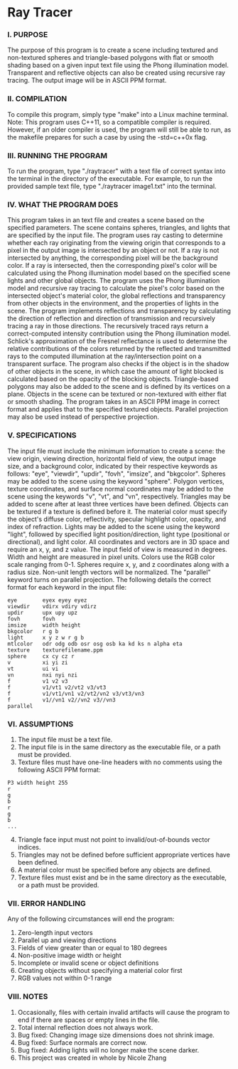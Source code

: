 # Ray Tracer

### I. PURPOSE ###

The purpose of this program is to create a scene including textured and non-textured
spheres and triangle-based polygons with flat or smooth shading based on a given input
text file using the Phong illumination model. Transparent and reflective objects can
also be created using recursive ray tracing. The output image will be in ASCII PPM format.


### II. COMPILATION ###

To compile this program, simply type "make" into a Linux machine terminal. Note: This
program uses C++11, so a compatible compiler is required. However, if an older compiler
is used, the program will still be able to run, as the makefile prepares for such a case
by using the -std=c++0x flag.


### III. RUNNING THE PROGRAM ###

To run the program, type "./raytracer" with a text file of correct syntax into the terminal
in the directory of the executable. For example, to run the provided sample text file, type
"./raytracer image1.txt" into the terminal.


### IV. WHAT THE PROGRAM DOES ###

This program takes in an text file and creates a scene based on the specified parameters.
The scene contains spheres, triangles, and lights that are specified by the input file. The
program uses ray casting to determine whether each ray originating from the viewing origin
that corresponds to a pixel in the output image is intersected by an object or not. If a ray
is not intersected by anything, the corresponding pixel will be the background color. If a
ray is intersected, then the corresponding pixel's color will be calculated using the Phong
illumination model based on the specified scene lights and other global objects. The program
uses the Phong illumination model and recursive ray tracing to calculate the pixel's color
based on the intersected object's material color, the global reflections and transparency
from other objects in the environment, and the properties of lights in the scene. The program
implements reflections and transparency by calculating the direction of reflection and
direction of transmission and recursively tracing a ray in those directions. The recursively
traced rays return a correct-computed intensity contribution using the Phong illumination
model. Schlick's approximation of the Fresnel reflectance is used to determine the relative
contributions of the colors returned by the reflected and transmitted rays to the computed
illumination at the ray/intersection point on a transparent surface. The program also checks
if the object is in the shadow of other objects in the scene, in which case the amount of
light blocked is calculated based on the opacity of the blocking objects. Triangle-based
polygons may also be added to the scene and is defined by its vertices on a plane. Objects
in the scene can be textured or non-textured with either flat or smooth shading. The program
takes in an ASCII PPM image in correct format and applies that to the specified textured
objects. Parallel projection may also be used instead of perspective projection.


### V. SPECIFICATIONS ###

The input file must include the minimum information to create a scene: the view origin,
viewing direction, horizontal field of view, the output image size, and a background color,
indicated by their respective keywords as follows: "eye", "viewdir", "updir", "fovh", 
"imsize", and "bkgcolor". Spheres may be added to the scene using the keyword "sphere".
Polygon vertices, texture coordinates, and surface normal coordinates may be added to the
scene using the keywords "v", "vt", and "vn", respectively. Triangles may be added to scene
after at least three vertices have been defined. Objects can be textured if a texture is
defined before it. The material color must specify the object's diffuse color, reflectivity,
specular highlight color, opacity, and index of refraction. Lights may be added to the scene
using the keyword "light", followed by specified light position/direction, light type
(positional or directional), and light color. All coordinates and vectors are in 3D space and
require an x, y, and z value. The input field of view is measured in degrees. Width and height
are measured in pixel units. Colors use the RGB color scale ranging from 0-1. Spheres require
x, y, and z coordinates along with a radius size. Non-unit length vectors will be normalized.
The "parallel" keyword turns on parallel projection. The following details the correct format
for each keyword in the input file:

```
eye        eyex eyey eyez
viewdir    vdirx vdiry vdirz
updir      upx upy upz
fovh       fovh
imsize     width height
bkgcolor   r g b
light      x y z w r g b
mtlcolor   odr odg odb osr osg osb ka kd ks n alpha eta
texture    texturefilename.ppm
sphere     cx cy cz r
v          xi yi zi
vt         ui vi
vn         nxi nyi nzi
f          v1 v2 v3
f          v1/vt1 v2/vt2 v3/vt3
f          v1/vt1/vn1 v2/vt2/vn2 v3/vt3/vn3
f          v1//vn1 v2//vn2 v3//vn3
parallel
```

### VI. ASSUMPTIONS ###

1. The input file must be a text file.
2. The input file is in the same directory as the executable file, or a path must be provided.
3. Texture files must have one-line headers with no comments using the following ASCII PPM format:
```
P3 width height 255
r
g
b
r
g
b
...
```
4. Triangle face input must not point to invalid/out-of-bounds vector indices.
5. Triangles may not be defined before sufficient appropriate vertices have been defined.
6. A material color must be specified before any objects are defined.
7. Texture files must exist and be in the same directory as the executable, or a path must be
   provided.


### VII. ERROR HANDLING ###

Any of the following circumstances will end the program:
1. Zero-length input vectors
2. Parallel up and viewing directions
3. Fields of view greater than or equal to 180 degrees
4. Non-positive image width or height
5. Incomplete or invalid scene or object definitions
6. Creating objects without specifying a material color first
7. RGB values not within 0-1 range


### VIII. NOTES ###

1. Occasionally, files with certain invalid artifacts will cause the program to end if there
   are spaces or empty lines in the file.
2. Total internal reflection does not always work.
3. Bug fixed: Changing image size dimensions does not shrink image.
4. Bug fixed: Surface normals are correct now.
5. Bug fixed: Adding lights will no longer make the scene darker.
6. This project was created in whole by Nicole Zhang
